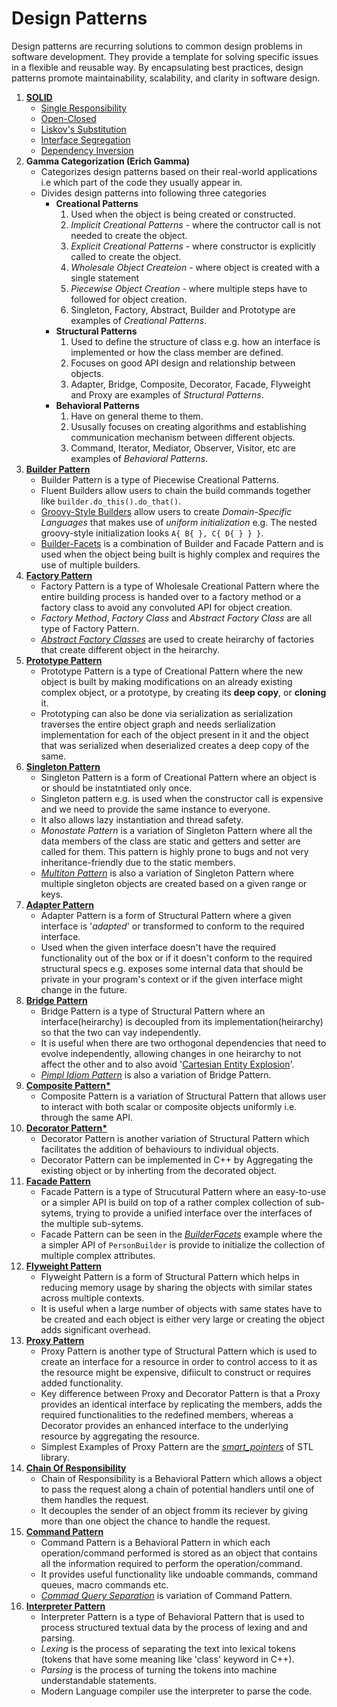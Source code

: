 # Design Patterns
Design patterns are recurring solutions to common design problems in software development. They provide a template for solving specific issues in a flexible and reusable way. By encapsulating best practices, design patterns promote maintainability, scalability, and clarity in software design.

1. **[SOLID](SOLID/)**
    - [Single Responsibility](SOLID/SingleResponsibility/SingleResponsibility.cpp)
    - [Open-Closed](SOLID/OpenClosed/OpenClosed.cpp)
    - [Liskov's Substitution](SOLID/LiskovsSubstitution/LiskovsSubstitution.cpp)
    - [Interface Segregation](SOLID/InterfaceSegregation/InterfaceSegregation.cpp)
    - [Dependency Inversion](SOLID/DependencyInversion/DependencyInversion.cpp)
2. **Gamma Categorization (Erich Gamma)**
    - Categorizes design patterns based on their real-world applications i.e which part of the code they usually appear in.
    - Divides design patterns into following three categories
      - **Creational Patterns**
        1. Used when the object is being created or constructed.
        2. *Implicit Creational Patterns* - where the contructor call is not needed to create the object.
        3. *Explicit Creational Patterns* - where constructor is explicitly called to create the object.
        4. *Wholesale Object Createion* - where object is created with a single statement
        5. *Piecewise Object Creation* - where multiple steps have to followed for object creation.
        6. Singleton, Factory, Abstract, Builder and Prototype are examples of *Creational Patterns*.
      - **Structural Patterns**
        1. Used to define the structure of class e.g. how an interface is implemented or how the class member are defined.
        2. Focuses on good API design and relationship between objects.
        3. Adapter, Bridge, Composite, Decorator, Facade, Flyweight and Proxy are examples of *Structural Patterns*.
      - **Behavioral Patterns**
        1. Have on general theme to them.
        2. Ususally focuses on creating algorithms and establishing communication mechanism between different objects. 
        3. Command, Iterator, Mediator, Observer, Visitor, etc are examples of *Behavioral Patterns*.
3. **[Builder Pattern](Builder/Builder.cpp)**
   - Builder Pattern is a type of Piecewise Creational Patterns.
   - Fluent Builders allow users to chain the build commands together like `builder.do_this().do_that()`.
   - [Groovy-Style Builders](Builder/Groovy/GroovyBuilder.cpp) allow users to create *Domain-Specific Languages* that makes use of *uniform initialization* e.g. The nested groovy-style initialization looks `A{ B{ }, C{ D{ } } }`.
   - [Builder-Facets](Builder/BuilderFacets/BuilderFacets.cpp) is a combination of Builder and Facade Pattern and is used when the object being built is highly complex and requires the use of multiple builders.
4. **[Factory Pattern](Factory/Factory.cpp)**
   - Factory Pattern is a type of Wholesale Creational Pattern where the entire building process is handed over to a factory method or a factory class to avoid any convoluted API for object creation.
   - *Factory Method*, *Factory Class* and *Abstract Factory Class* are all type of Factory Pattern.
   - *[Abstract Factory Classes](Factory/AbstractFactory/AbstractFactory.cpp)* are used to create heirarchy of factories that create different object in the heirarchy.
5. **[Prototype Pattern](Prototype/Prototype.cpp)**
   - Prototype Pattern is a type of Creational Pattern where the new object is built by making modifications on an already existing complex object, or a prototype, by creating its **deep copy**, or **cloning** it. 
   - Prototyping can also be done via serialization as serialization traverses the entire object graph and needs serlialization implementation for each of the object present in it and the object that was serialized when deserialized creates a deep copy of the same.
6. **[Singleton Pattern](Singleton/Singleton.cpp)**
   - Singleton Pattern is a form of Creational Pattern where an object is or should be instatntiated only once.
   - Singleton pattern e.g. is used when the constructor call is expensive and we need to provide the same instance to everyone. 
   - It also allows lazy instantiation and thread safety.
   - *Monostate Pattern* is a variation of Singleton Pattern where all the data members of the class are static and getters and setter are called for them. This pattern is highly prone to bugs and not very inheritance-friendly due to the static members.
   - *[Multiton Pattern](Singleton/Multiton/Multiton.cpp)* is also a variation of Singleton Pattern where multiple singleton objects are created based on a given range or keys.
7. **[Adapter Pattern](Adapter/Adapter.cpp)**
   - Adapter Pattern is a form of Structural Pattern where a given interface is '*adapted*' or transformed to conform to the required interface.
   - Used when the given interface doesn't have the required functionality out of the box or if it doesn't conform to the required structural specs e.g. exposes some internal data that should be private in your program's context or if the given interface might change in the future.
8. **[Bridge Pattern](Bridge/Bridge.cpp)**
   - Bridge Pattern is a type of Structural Pattern where an interface(heirarchy) is decoupled from its implementation(heirarchy) so that the two can vay independently.
   - It is useful when there are two orthogonal dependencies that need to evolve independently, allowing changes in one heirarchy to not affect the other and to also avoid '[Cartesian Entity Explosion](EXTRAS.md#cartesian-entity-explosion)'.
   - *[Pimpl Idiom Pattern](EXTRAS.md#pimpl-idiom-pattern)* is also a variation of Bridge Pattern.
9. **[Composite Pattern*](Composite/Composite.cpp)**
   - Composite Pattern is a variation of Structural Pattern that allows user to interact with both scalar or composite objects uniformly i.e. through the same API.
10. **[Decorator Pattern*](Decorator/Decorator.cpp)**
    - Decorator Pattern is another variation of Structural Pattern which facilitates the addition of behaviours to individual objects.
    - Decorator Pattern can be implemented in C++ by Aggregating the existing object or by inherting from the decorated object.
11. **[Facade Pattern](Facade/Facade.cpp)**
    - Facade Pattern is a type of Strucutural Pattern where an easy-to-use or a simpler API is build on top of a rather complex collection of sub-sytems, trying to provide a unified interface over the interfaces of the multiple sub-sytems.
    - Facade Pattern can be seen in the [*BuilderFacets*](Builder/BuilderFacets/BuilderFacets.cpp) example where the a simpler API of `PersonBuilder` is provide to initialize the collection of multiple complex attributes.
12. **[Flyweight Pattern](Flyweight/Flyweight.cpp)**
    - Flyweight Pattern is a form of Structural Pattern which helps in reducing memory usage by sharing the objects with similar states across multiple contexts. 
    - It is useful when a large number of objects with same states have to be created and each object is either very large or creating the object adds significant overhead.
13. **[Proxy Pattern](Proxy/Proxy.cpp)**
    - Proxy Pattern is another type of Structural Pattern which is used to create an interface for a resource in order to control access to it as the resource might be expensive, difiicult to construct or requires added functionality.
    - Key difference between Proxy and Decorator Pattern is that a Proxy provides an identical interface by replicating the members, adds the required functionalities to the redefined members, whereas a Decorator provides an enhanced interface to the underlying resource by aggregating the resource.
    - Simplest Examples of Proxy Pattern are the *[smart_pointers](EXTRAS.md#smart-pointers-unique-shared-and-weak)* of STL library.
14. **[Chain Of Responsibility](CoR/CoR.cpp)**
    - Chain of Responsibility is a Behavioral Pattern which allows a object to pass the request along a chain of potential handlers until one of them handles the request.
    - It decouples the sender of an object fromm its reciever by giving more than one object the chance to handle the request.
15. **[Command Pattern](Command/Command.cpp])**
    - Command Pattern is a Behavioral Pattern in which each operation/command performed is stored as an object that contains all the information required to perform the operation/command.
    - It provides useful functionality like undoable commands, command queues, macro commands etc.
    - *[Commad Query Separation](EXTRAS.md#command-query-separation)* is variation of Command Pattern.
16. **[Interpreter Pattern](Interpreter/Interpreter.cpp)**
    - Interpreter Pattern is a type of Behavioral Pattern that is used to process structured textual data by the process of lexing and and parsing.
    - *Lexing* is the process of separating the text into lexical tokens (tokens that have some meaning like 'class' keyword in C++).
    - *Parsing* is the process of turning the tokens into machine understandable statements.
    - Modern Language compiler use the interpreter to parse the code.